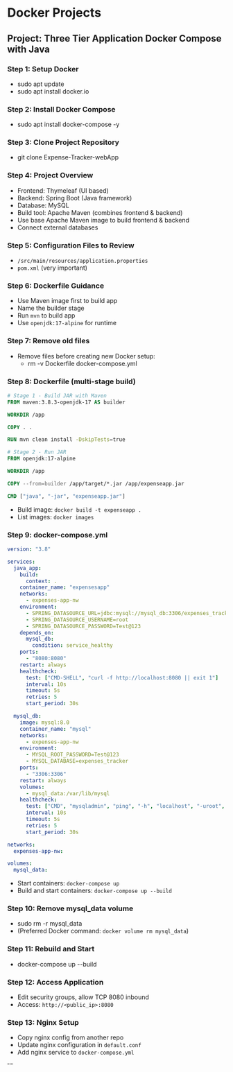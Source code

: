 
# Docker Projects

## Project: Three Tier Application Docker Compose with Java

### Step 1: Setup Docker
- sudo apt update
- sudo apt install docker.io

### Step 2: Install Docker Compose
- sudo apt install docker-compose -y

### Step 3: Clone Project Repository
- git clone Expense-Tracker-webApp

### Step 4: Project Overview
- Frontend: Thymeleaf (UI based)
- Backend: Spring Boot (Java framework)
- Database: MySQL
- Build tool: Apache Maven (combines frontend & backend)
- Use base Apache Maven image to build frontend & backend
- Connect external databases

### Step 5: Configuration Files to Review
- `/src/main/resources/application.properties`
- `pom.xml` (very important)

### Step 6: Dockerfile Guidance
- Use Maven image first to build app
- Name the builder stage
- Run `mvn` to build app
- Use `openjdk:17-alpine` for runtime

### Step 7: Remove old files
- Remove files before creating new Docker setup:
  - rm -v Dockerfile docker-compose.yml

### Step 8: Dockerfile (multi-stage build)
```Dockerfile
# Stage 1 - Build JAR with Maven
FROM maven:3.8.3-openjdk-17 AS builder

WORKDIR /app

COPY . .

RUN mvn clean install -DskipTests=true

# Stage 2 - Run JAR
FROM openjdk:17-alpine

WORKDIR /app

COPY --from=builder /app/target/*.jar /app/expenseapp.jar

CMD ["java", "-jar", "expenseapp.jar"]
```
- Build image: `docker build -t expenseapp .`
- List images: `docker images`

### Step 9: docker-compose.yml
```yaml
version: "3.8"

services:
  java_app:
    build:
      context: .
    container_name: "expensesapp"
    networks:
      - expenses-app-nw
    environment:
      - SPRING_DATASOURCE_URL=jdbc:mysql://mysql_db:3306/expenses_tracker?allowPublicKeyRetrieval=true&useSSL=false
      - SPRING_DATASOURCE_USERNAME=root
      - SPRING_DATASOURCE_PASSWORD=Test@123
    depends_on:
      mysql_db:
        condition: service_healthy
    ports:
      - "8080:8080"
    restart: always
    healthcheck:
      test: ["CMD-SHELL", "curl -f http://localhost:8080 || exit 1"]
      interval: 10s
      timeout: 5s
      retries: 5
      start_period: 30s

  mysql_db:
    image: mysql:8.0
    container_name: "mysql"
    networks:
      - expenses-app-nw
    environment:
      - MYSQL_ROOT_PASSWORD=Test@123
      - MYSQL_DATABASE=expenses_tracker
    ports:
      - "3306:3306"
    restart: always
    volumes:
      - mysql_data:/var/lib/mysql
    healthcheck:
      test: ["CMD", "mysqladmin", "ping", "-h", "localhost", "-uroot", "-pTest@123"]
      interval: 10s
      timeout: 5s
      retries: 5
      start_period: 30s

networks:
  expenses-app-nw:

volumes:
  mysql_data:
```
- Start containers: `docker-compose up`
- Build and start containers: `docker-compose up --build`

### Step 10: Remove mysql_data volume
- sudo rm -r mysql_data
- (Preferred Docker command: `docker volume rm mysql_data`)

### Step 11: Rebuild and Start
- docker-compose up --build

### Step 12: Access Application
- Edit security groups, allow TCP 8080 inbound
- Access: `http://<public_ip>:8080`

### Step 13: Nginx Setup
- Copy nginx config from another repo
- Update nginx configuration in `default.conf`
- Add nginx service to `docker-compose.yml`

''' 

